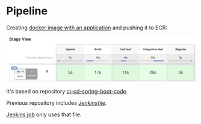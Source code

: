 # Pipeline

Creating [docker image with an application](https://github.com/rachelcarmena/ci-cd-spring-boot-code/blob/master/Dockerfile) and pushing it to ECR:

![pipeline](docs/pipeline.png)

It's based on repository [ci-cd-spring-boot-code](https://github.com/rachelcarmena/ci-cd-spring-boot-code).

Previous repository includes [_Jenkinsfile_](https://github.com/rachelcarmena/ci-cd-spring-boot-code/blob/master/Jenkinsfile).

[Jenkins job](jenkins/job/) only uses that file.

